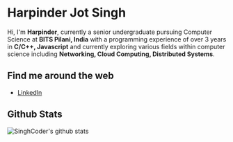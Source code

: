# Harpinder Jot Singh

Hi, I'm **Harpinder**, currently a senior undergraduate pursuing Computer Science at **BITS Pilani, India** with a programming experience of over 3 years in **C/C++, Javascript** and currently exploring various fields within computer science including **Networking, Cloud Computing, Distributed Systems**.

## Find me around the web

- [LinkedIn](http://linkedin.com/in/singhcoder/)

## Github Stats

![SinghCoder's github stats](https://github-readme-stats.vercel.app/api?username=singhcoder&show_icons=true&theme=radical&count_private=true)
